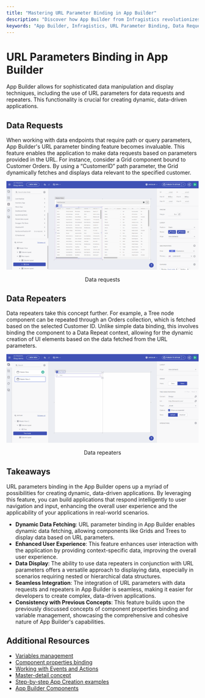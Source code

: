 ```yaml
---
title: "Mastering URL Parameter Binding in App Builder"
description: "Discover how App Builder from Infragistics revolutionizes data-driven applications with URL parameter binding for efficient data requests and repeaters, enhancing user experience in low-code development."
keywords: "App Builder, Infragistics, URL Parameter Binding, Data Requests, Data Repeaters, Low-Code Development, Dynamic Data Integration, User Experience, Data-Driven Applications"
---
```


# URL Parameters Binding in App Builder

App Builder allows for sophisticated data manipulation and display techniques, including the use of URL parameters for data requests and repeaters. This functionality is crucial for creating dynamic, data-driven applications.

## Data Requests
When working with data endpoints that require path or query parameters, App Builder's URL parameter binding feature becomes invaluable. This feature enables the application to make data requests based on parameters provided in the URL. For instance, consider a Grid component bound to Customer Orders. By using a “CustomerID” path parameter, the Grid dynamically fetches and displays data relevant to the specified customer.

<img src="../images/state-and-context/13-path-param-customer-orders.gif" srcset="../images/state-and-context/13-path-param-customer-orders.gif 2x" />
<p style="text-align:center;">Data requests</p>

## Data Repeaters

Data repeaters take this concept further. For example, a Tree node component can be repeated through an Orders collection, which is fetched based on the selected Customer ID. Unlike simple data binding, this involves binding the component to a Data Repeat context, allowing for the dynamic creation of UI elements based on the data fetched from the URL parameters.

<img src="../images/state-and-context/14-path-param-customer-orders-tree.gif" srcset="../images/state-and-context/14-path-param-customer-orders-tree.gif 2x" />
<p style="text-align:center;">Data repeaters</p>

## Takeaways
URL parameters binding in the App Builder opens up a myriad of possibilities for creating dynamic, data-driven applications. By leveraging this feature, you can build applications that respond intelligently to user navigation and input, enhancing the overall user experience and the applicability of your applications in real-world scenarios.

- **Dynamic Data Fetching**: URL parameter binding in App Builder enables dynamic data fetching, allowing components like Grids and Trees to display data based on URL parameters.
- **Enhanced User Experience**: This feature enhances user interaction with the application by providing context-specific data, improving the overall user experience.
- **Data Display**: The ability to use data repeaters in conjunction with URL parameters offers a versatile approach to displaying data, especially in scenarios requiring nested or hierarchical data structures.
- **Seamless Integration**: The integration of URL parameters with data requests and repeaters in App Builder is seamless, making it easier for developers to create complex, data-driven applications.
- **Consistency with Previous Concepts**: This feature builds upon the previously discussed concepts of component properties binding and variable management, showcasing the comprehensive and cohesive nature of App Builder's capabilities.

## Additional Resources

<div class="divider--half"></div>

* [Variables management](variables-management.md)
* [Component properties binding](component-properties-binding.md)
* [Working with Events and Actions](working-with-events-and-actions.md)
* [Master-detail concept](../master-detail/master-detail.md)
* [Step-by-step App Creation examples](../master-detail/step-by-step-examples.md)
* [App Builder Components](../indigo-design-app-builder-components.md)
